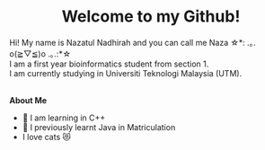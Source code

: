 <h1 align = "center"> Welcome to my Github! </h1>
Hi! My name is Nazatul Nadhirah and you can call me Naza ☆*: .｡. o(≧▽≦)o .｡.:*☆   <br> 
I am a first year bioinformatics student from section 1.   <br>
I am currently studying in Universiti Teknologi Malaysia (UTM).<br><br>    


**About Me**
- 📖 I am learning in C++
- 🙌 I previously learnt Java in Matriculation 
- I love cats 😻

